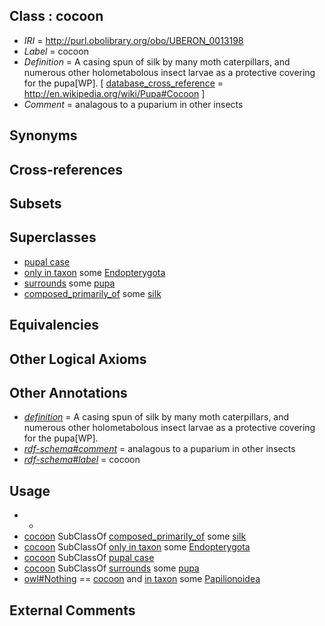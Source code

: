 
## Class : cocoon

 * *IRI* = http://purl.obolibrary.org/obo/UBERON_0013198
 * *Label* = cocoon
 * *Definition* = A casing spun of silk by many moth caterpillars, and numerous other holometabolous insect larvae as a protective covering for the pupa[WP]. [ [database_cross_reference](../../ef/oboInOwl#hasDbXref.md) = http://en.wikipedia.org/wiki/Pupa#Cocoon ]
 * *Comment* = analagous to a puparium in other insects

## Synonyms


## Cross-references


## Subsets


## Superclasses

 * [pupal case](../../UBERON/57/UBERON_0018657.md)
 * [only in taxon](../../RO/60/RO_0002160.md) some [Endopterygota](../../NCBITaxon/92/NCBITaxon_33392.md)
 * [surrounds](../../RO/21/RO_0002221.md) some [pupa](../../UBERON/43/UBERON_0003143.md)
 * [composed_primarily_of](../../RO/73/RO_0002473.md) some [silk](../../UBERON/45/UBERON_0012245.md)

## Equivalencies


## Other Logical Axioms


## Other Annotations

 * *[definition](../../IAO/15/IAO_0000115.md)* = A casing spun of silk by many moth caterpillars, and numerous other holometabolous insect larvae as a protective covering for the pupa[WP].
 * *[rdf-schema#comment](../../nt/rdf-schema#comment.md)* = analagous to a puparium in other insects
 * *[rdf-schema#label](../../el/rdf-schema#label.md)* = cocoon

## Usage

 * -
 * [cocoon](../../UBERON/98/UBERON_0013198.md) SubClassOf [composed_primarily_of](../../RO/73/RO_0002473.md) some [silk](../../UBERON/45/UBERON_0012245.md)
 * [cocoon](../../UBERON/98/UBERON_0013198.md) SubClassOf [only in taxon](../../RO/60/RO_0002160.md) some [Endopterygota](../../NCBITaxon/92/NCBITaxon_33392.md)
 * [cocoon](../../UBERON/98/UBERON_0013198.md) SubClassOf [pupal case](../../UBERON/57/UBERON_0018657.md)
 * [cocoon](../../UBERON/98/UBERON_0013198.md) SubClassOf [surrounds](../../RO/21/RO_0002221.md) some [pupa](../../UBERON/43/UBERON_0003143.md)
 * [owl#Nothing](../../ng/owl#Nothing.md) == [cocoon](../../UBERON/98/UBERON_0013198.md) and [in taxon](../../RO/62/RO_0002162.md) some [Papilionoidea](../../NCBITaxon/72/NCBITaxon_37572.md)

## External Comments

